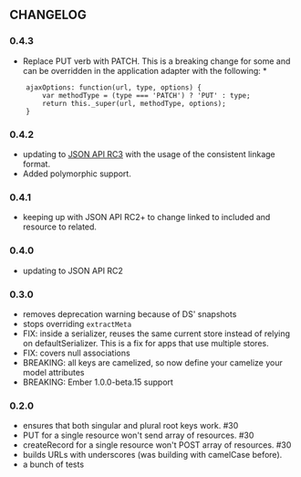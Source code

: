 ## CHANGELOG

### 0.4.3

* Replace PUT verb with PATCH. This is a breaking change for some and can be overridden in the application adapter with the following:
  * 
```
    ajaxOptions: function(url, type, options) {
        var methodType = (type === 'PATCH') ? 'PUT' : type;
        return this._super(url, methodType, options);
    }
```

### 0.4.2

* updating to [JSON API RC3](https://github.com/json-api/json-api/blob/827ba3c1130408fdb406d9faab645b0db7dd4fe4/index.md) with the usage of the consistent linkage format.
* Added polymorphic support.

### 0.4.1

* keeping up with JSON API RC2+ to change linked to included and resource to related.

### 0.4.0

* updating to JSON API RC2

### 0.3.0

* removes deprecation warning because of DS' snapshots
* stops overriding `extractMeta`
* FIX: inside a serializer, reuses the same current store instead of relying on
  defaultSerializer. This is a fix for apps that use multiple stores.
* FIX: covers null associations
* BREAKING: all keys are camelized, so now define your camelize your model
  attributes
* BREAKING: Ember 1.0.0-beta.15 support

### 0.2.0

* ensures that both singular and plural root keys work. #30
* PUT for a single resource won't send array of resources. #30
* createRecord for a single resource won't POST array of resources. #30
* builds URLs with underscores (was building with camelCase before).
* a bunch of tests
